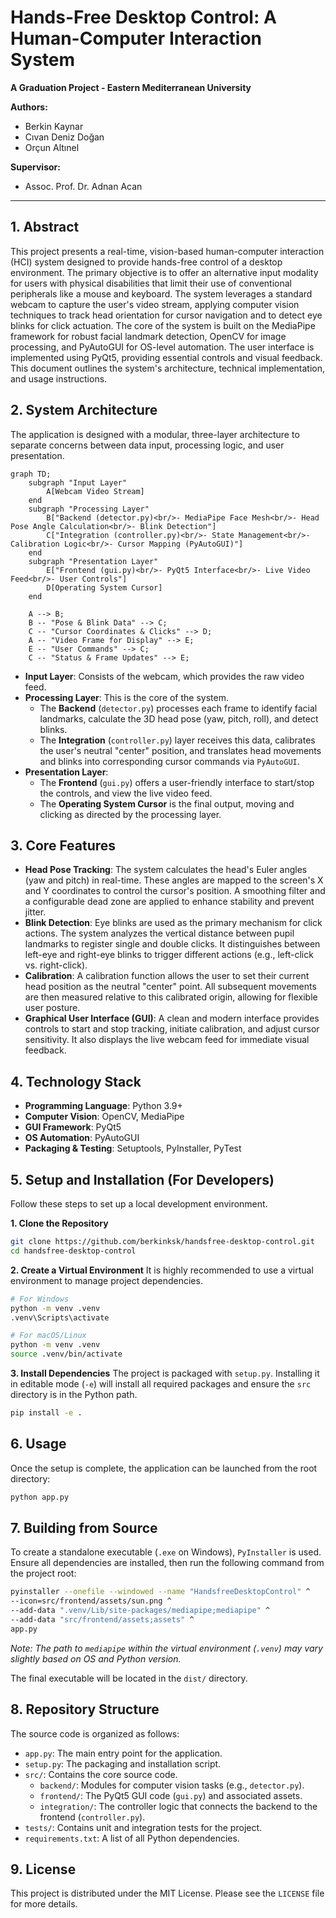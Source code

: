 # Hands-Free Desktop Control: A Human-Computer Interaction System

**A Graduation Project - Eastern Mediterranean University**

**Authors:**
- Berkin Kaynar
- Cıvan Deniz Doğan
- Orçun Altınel

**Supervisor:**
- Assoc. Prof. Dr. Adnan Acan

---

## 1. Abstract

This project presents a real-time, vision-based human-computer interaction (HCI) system designed to provide hands-free control of a desktop environment. The primary objective is to offer an alternative input modality for users with physical disabilities that limit their use of conventional peripherals like a mouse and keyboard. The system leverages a standard webcam to capture the user's video stream, applying computer vision techniques to track head orientation for cursor navigation and to detect eye blinks for click actuation. The core of the system is built on the MediaPipe framework for robust facial landmark detection, OpenCV for image processing, and PyAutoGUI for OS-level automation. The user interface is implemented using PyQt5, providing essential controls and visual feedback. This document outlines the system's architecture, technical implementation, and usage instructions.

## 2. System Architecture

The application is designed with a modular, three-layer architecture to separate concerns between data input, processing logic, and user presentation.

```mermaid
graph TD;
    subgraph "Input Layer"
        A[Webcam Video Stream]
    end
    subgraph "Processing Layer"
        B["Backend (detector.py)<br/>- MediaPipe Face Mesh<br/>- Head Pose Angle Calculation<br/>- Blink Detection"]
        C["Integration (controller.py)<br/>- State Management<br/>- Calibration Logic<br/>- Cursor Mapping (PyAutoGUI)"]
    end
    subgraph "Presentation Layer"
        E["Frontend (gui.py)<br/>- PyQt5 Interface<br/>- Live Video Feed<br/>- User Controls"]
        D[Operating System Cursor]
    end

    A --> B;
    B -- "Pose & Blink Data" --> C;
    C -- "Cursor Coordinates & Clicks" --> D;
    A -- "Video Frame for Display" --> E;
    E -- "User Commands" --> C;
    C -- "Status & Frame Updates" --> E;
```

-   **Input Layer**: Consists of the webcam, which provides the raw video feed.
-   **Processing Layer**: This is the core of the system.
    -   The **Backend** (`detector.py`) processes each frame to identify facial landmarks, calculate the 3D head pose (yaw, pitch, roll), and detect blinks.
    -   The **Integration** (`controller.py`) layer receives this data, calibrates the user's neutral "center" position, and translates head movements and blinks into corresponding cursor commands via `PyAutoGUI`.
-   **Presentation Layer**:
    -   The **Frontend** (`gui.py`) offers a user-friendly interface to start/stop the controls, and view the live video feed.
    -   The **Operating System Cursor** is the final output, moving and clicking as directed by the processing layer.

## 3. Core Features

-   **Head Pose Tracking**: The system calculates the head's Euler angles (yaw and pitch) in real-time. These angles are mapped to the screen's X and Y coordinates to control the cursor's position. A smoothing filter and a configurable dead zone are applied to enhance stability and prevent jitter.
-   **Blink Detection**: Eye blinks are used as the primary mechanism for click actions. The system analyzes the vertical distance between pupil landmarks to register single and double clicks. It distinguishes between left-eye and right-eye blinks to trigger different actions (e.g., left-click vs. right-click).
-   **Calibration**: A calibration function allows the user to set their current head position as the neutral "center" point. All subsequent movements are then measured relative to this calibrated origin, allowing for flexible user posture.
-   **Graphical User Interface (GUI)**: A clean and modern interface provides controls to start and stop tracking, initiate calibration, and adjust cursor sensitivity. It also displays the live webcam feed for immediate visual feedback.

## 4. Technology Stack

-   **Programming Language**: Python 3.9+
-   **Computer Vision**: OpenCV, MediaPipe
-   **GUI Framework**: PyQt5
-   **OS Automation**: PyAutoGUI
-   **Packaging & Testing**: Setuptools, PyInstaller, PyTest

## 5. Setup and Installation (For Developers)

Follow these steps to set up a local development environment.

**1. Clone the Repository**
```bash
git clone https://github.com/berkinksk/handsfree-desktop-control.git
cd handsfree-desktop-control
```

**2. Create a Virtual Environment**
It is highly recommended to use a virtual environment to manage project dependencies.
```bash
# For Windows
python -m venv .venv
.venv\Scripts\activate

# For macOS/Linux
python -m venv .venv
source .venv/bin/activate
```

**3. Install Dependencies**
The project is packaged with `setup.py`. Installing it in editable mode (`-e`) will install all required packages and ensure the `src` directory is in the Python path.
```bash
pip install -e .
```

## 6. Usage

Once the setup is complete, the application can be launched from the root directory:
```bash
python app.py
```

## 7. Building from Source

To create a standalone executable (`.exe` on Windows), `PyInstaller` is used. Ensure all dependencies are installed, then run the following command from the project root:

```bash
pyinstaller --onefile --windowed --name "HandsfreeDesktopControl" ^
--icon=src/frontend/assets/sun.png ^
--add-data ".venv/Lib/site-packages/mediapipe;mediapipe" ^
--add-data "src/frontend/assets;assets" ^
app.py
```
*Note: The path to `mediapipe` within the virtual environment (`.venv`) may vary slightly based on OS and Python version.*

The final executable will be located in the `dist/` directory.

## 8. Repository Structure

The source code is organized as follows:

-   `app.py`: The main entry point for the application.
-   `setup.py`: The packaging and installation script.
-   `src/`: Contains the core source code.
    -   `backend/`: Modules for computer vision tasks (e.g., `detector.py`).
    -   `frontend/`: The PyQt5 GUI code (`gui.py`) and associated assets.
    -   `integration/`: The controller logic that connects the backend to the frontend (`controller.py`).
-   `tests/`: Contains unit and integration tests for the project.
-   `requirements.txt`: A list of all Python dependencies.

## 9. License

This project is distributed under the MIT License. Please see the `LICENSE` file for more details.

